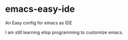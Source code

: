 emacs-easy-ide
==============

An Easy config for emacs as IDE
  
I am still learning elisp programming to customize emacs.
